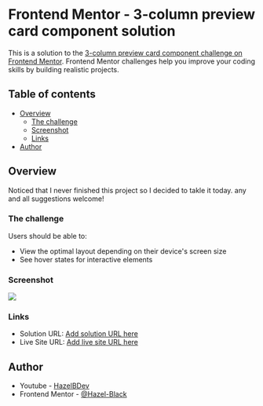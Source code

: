 # Frontend Mentor - 3-column preview card component solution

This is a solution to the [3-column preview card component challenge on Frontend Mentor](https://www.frontendmentor.io/challenges/3column-preview-card-component-pH92eAR2-). Frontend Mentor challenges help you improve your coding skills by building realistic projects. 

## Table of contents

- [Overview](#overview)
  - [The challenge](#the-challenge)
  - [Screenshot](#screenshot)
  - [Links](#links)
- [Author](#author)


## Overview
 Noticed that I never finished this project so I decided to takle it today. any and all suggestions welcome! 

### The challenge

Users should be able to:

- View the optimal layout depending on their device's screen size
- See hover states for interactive elements

### Screenshot

![](./images/Screenshot.png.jpg)

### Links

- Solution URL: [Add solution URL here](https://your-solution-url.com)
- Live Site URL: [Add live site URL here](https://your-live-site-url.com)

## Author

- Youtube - [HazelBDev](https://www.your-site.com)
- Frontend Mentor - [@Hazel-Black](https://www.frontendmentor.io/profile/hazel-black)
